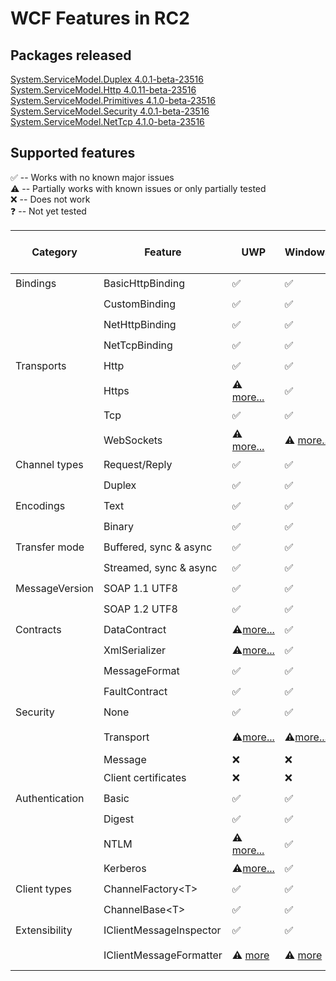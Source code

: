 WCF Features in RC2
===========================

Packages released
------------

[System.ServiceModel.Duplex 4.0.1-beta-23516](http://www.nuget.org/packages/System.ServiceModel.Duplex/4.0.1-beta-23516)    
[System.ServiceModel.Http 4.0.11-beta-23516 ](http://www.nuget.org/packages/System.ServiceModel.Http/4.0.11-beta-23516)  
[System.ServiceModel.Primitives 4.1.0-beta-23516](http://www.nuget.org/packages/System.ServiceModel.Primitives/4.1.0-beta-23516)  
[System.ServiceModel.Security 4.0.1-beta-23516 ](http://www.nuget.org/packages/System.ServiceModel.Security/4.0.1-beta-23516)  
[System.ServiceModel.NetTcp 4.1.0-beta-23516](http://www.nuget.org/packages/System.ServiceModel.NetTcp/4.1.0-beta-23516)  

Supported features
-----------
:white_check_mark: -- Works with no known major issues  
:warning: --  Partially works with known issues or only partially tested   
:x: -- Does not work  
:question: -- Not yet tested



|Category | Feature | UWP   |Windows |Linux |Mac OS X  |
|-----|---------|------|--------|------|----------|
|Bindings|BasicHttpBinding|:white_check_mark: | :white_check_mark: | :white_check_mark: | :question: |
||CustomBinding|:white_check_mark: | :white_check_mark: | :white_check_mark: | :question: |
||NetHttpBinding|:white_check_mark: | :white_check_mark: | :white_check_mark: | :question: |
||NetTcpBinding|:white_check_mark: | :white_check_mark: | :white_check_mark: | :question: |
|Transports|Http|:white_check_mark: | :white_check_mark: | :white_check_mark: | :question: |
||Https|:warning: [more...](https://github.com/dotnet/wcf/issues/470) | :white_check_mark: | :warning: [more...](https://github.com/dotnet/wcf/issues/438)| :question: |
||Tcp|:white_check_mark: | :white_check_mark: | :white_check_mark: | :question: |
||WebSockets|:warning: [more...](https://github.com/dotnet/wcf/issues/404) | :warning: [more...](https://github.com/dotnet/wcf/issues/468)| :warning: [more...](https://github.com/dotnet/wcf/issues/420) | :question: |
|Channel types|Request/Reply|:white_check_mark: | :white_check_mark: | :white_check_mark: | :question: |
||Duplex|:white_check_mark: | :white_check_mark: | :white_check_mark: | :question: |
|Encodings|Text|:white_check_mark: | :white_check_mark: | :white_check_mark: | :question: |
||Binary|:white_check_mark: | :white_check_mark: | :white_check_mark: | :question: |
|Transfer mode|Buffered, sync & async|:white_check_mark: | :white_check_mark: | :white_check_mark: | :question: |
||Streamed, sync & async|:white_check_mark: | :white_check_mark: | :white_check_mark: | :question: |
|MessageVersion|SOAP 1.1 UTF8|:white_check_mark: | :white_check_mark: | :white_check_mark: | :question: |
||SOAP 1.2 UTF8|:white_check_mark: | :white_check_mark: | :white_check_mark: | :question: |
|Contracts | DataContract | :warning:[more...](https://github.com/dotnet/wcf/issues/325) | :white_check_mark: | :white_check_mark: | :question: |
| | XmlSerializer | :warning:[more...](https://github.com/dotnet/wcf/issues/555) | :white_check_mark: | :white_check_mark: | :question: |
| | MessageFormat | :white_check_mark: | :white_check_mark: | :white_check_mark: | :question: |
| | FaultContract | :white_check_mark: | :white_check_mark: | :white_check_mark: | :question: |
|Security | None | :white_check_mark: | :white_check_mark: | :white_check_mark: | :question: |
| | Transport | :warning:[more...](https://github.com/dotnet/wcf/issues/458) | :warning:[more...](https://github.com/dotnet/wcf/issues/458)  | :warning: [more...](https://github.com/dotnet/wcf/issues/458) | :question: |
| | Message | :x: | :x: | :x: | :x: |
| | Client certificates | :x: | :x: | :x: | :question:|
|Authentication | Basic | :white_check_mark: | :white_check_mark: | :white_check_mark: | :question: |
| | Digest | :white_check_mark: | :white_check_mark: | :white_check_mark: | :question: |
| | NTLM | :warning: [more...](https://github.com/dotnet/wcf/issues/568) | :white_check_mark: | :x: | :question: |
| | Kerberos | :warning:[more...](https://github.com/dotnet/wcf/issues/568) | :white_check_mark: | :x: | :question: |
|Client types | ChannelFactory\<T\> | :white_check_mark: | :white_check_mark: | :white_check_mark: | :question: |
| | ChannelBase\<T\> | :white_check_mark: | :white_check_mark: | :white_check_mark: | :question: |
|Extensibility | IClientMessageInspector | :white_check_mark: | :white_check_mark: | :white_check_mark: | :question: |
| | IClientMessageFormatter | :warning: [more](https://github.com/dotnet/wcf/issues/535 ) | :warning: [more](https://github.com/dotnet/wcf/issues/535 ) | :warning: [more](https://github.com/dotnet/wcf/issues/535 ) | :question: |
